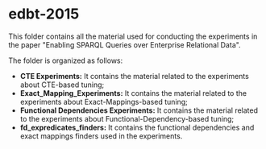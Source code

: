 edbt-2015
==============

This folder contains all the material used for conducting the experiments in the paper "Enabling SPARQL Queries over Enterprise Relational Data".

The folder is organized as follows:

- **CTE Experiments:** It contains the material related to the experiments about CTE-based tuning;
- **Exact_Mapping_Experiments:** It contains the material related to the experiments about Exact-Mappings-based tuning;
- **Functional Dependencies Experiments:** It contains the material related to the experiments about Functional-Dependency-based tuning;
- **fd_expredicates_finders:** It contains the functional dependencies and exact mappings finders used in the experiments.


